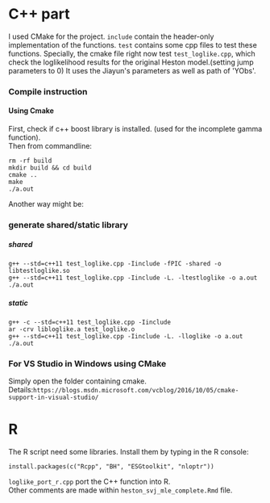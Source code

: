 # C++ part  
I used CMake for the project. `include` contain the header-only implementation of the functions. `test` contains some cpp files to test these functions. Specially,
the cmake file right now test `test_loglike.cpp`, which check the loglikelihood results for the original Heston model.(setting jump parameters to 0) It uses the Jiayun's parameters as well as path of 'YObs'.

### Compile instruction 
#### Using Cmake
First, check if c++ boost library is installed. (used for the incomplete gamma function).  
Then from commandline:  
```{bash}
rm -rf build
mkdir build && cd build
cmake ..
make
./a.out
```
Another way might be:  
### generate shared/static library
##### shared
```{bash}
g++ --std=c++11 test_loglike.cpp -Iinclude -fPIC -shared -o libtestloglike.so
g++ --std=c++11 test_loglike.cpp -Iinclude -L. -ltestloglike -o a.out
./a.out
```
##### static
```{bash}
g++ -c --std=c++11 test_loglike.cpp -Iinclude
ar -crv libloglike.a test_loglike.o
g++ --std=c++11 test_loglike.cpp -Iinclude -L. -lloglike -o a.out 
./a.out
```

### For VS Studio in Windows using CMake  
Simply open the folder containing cmake.  
Details:`https://blogs.msdn.microsoft.com/vcblog/2016/10/05/cmake-support-in-visual-studio/`

# R
The R script need some libraries. Install them by typing in the R console:

```
install.packages(c("Rcpp", "BH", "ESGtoolkit", "nloptr"))
```

`loglike_port_r.cpp` port the C++ function into R.    
Other comments are made within `heston_svj_mle_complete.Rmd` file.  

